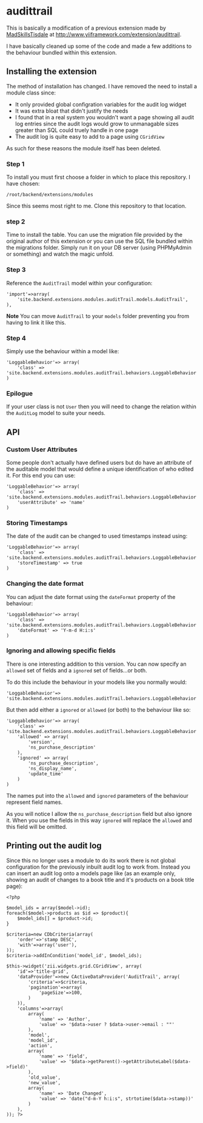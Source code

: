 audittrail
==========

This is basically a modification of a previous extension made by [MadSkillsTisdale](http://www.yiiframework.com/user/597/) at http://www.yiiframework.com/extension/audittrail.

I have basically cleaned up some of the code and made a few additions to the behaviour bundled within this extension.

## Installing the extension

The method of installation has changed. I have removed the need to install a module class since:

- It only provided global configration variables for the audit log widget
- It was extra bloat that didn't justify the needs
- I found that in a real system you wouldn't want a page showing all audit log entries since the audit logs would grow to unmanagable sizes greater than SQL could truely handle in one page
- The audit log is quite easy to add to a page using `CGridView`

As such for these reasons the module itself has been deleted.

### Step 1

To install you must first choose a folder in which to place this repository. I have chosen:

    /root/backend/extensions/modules

Since this seems most right to me. Clone this repository to that location.

### step 2

Time to install the table. You can use the migration file provided by the original author of this extension or you can use the SQL file bundled within the migrations folder. Simply
run it on your DB server (using PHPMyAdmin or something) and watch the magic unfold.

### Step 3

Reference the `AuditTrail` model within your configuration:

	'import'=>array(
		'site.backend.extensions.modules.auditTrail.models.AuditTrail',
	),

**Note** You can move `AuditTrail` to your `models` folder preventing you from having to link it like this.

### Step 4

Simply use the behaviour within a model like:

	'LoggableBehavior'=> array(
		'class' => 'site.backend.extensions.modules.auditTrail.behaviors.LoggableBehavior',
	)

### Epilogue

If your user class is not `User` then you will need to change the relation within the `AuditLog` model to suite your needs.

## API

### Custom User Attributes

Some people don't actually have defined users but do have an attribute of the auditable model that would define a unique identification of who edited it. For this end you can use:

	'LoggableBehavior'=> array(
		'class' => 'site.backend.extensions.modules.auditTrail.behaviors.LoggableBehavior',
  		'userAttribute' => 'name'
	)

### Storing Timestamps

The date of the audit can be changed to used timestamps instead using:

	'LoggableBehavior'=> array(
		'class' => 'site.backend.extensions.modules.auditTrail.behaviors.LoggableBehavior',
  		'storeTimestamp' => true
	)

### Changing the date format

You can adjust the date format using the `dateFormat` property of the behaviour:

	'LoggableBehavior'=> array(
		'class' => 'site.backend.extensions.modules.auditTrail.behaviors.LoggableBehavior',
  		'dateFormat' => 'Y-m-d H:i:s'
	)

### Ignoring and allowing specific fields

There is one interesting addition to this version. You can now specify an `allowed` set of fields and a `ignored` set of fields...or both.

To do this include the behaviour in your models like you normally would:

    'LoggableBehavior'=> 'site.backend.extensions.modules.auditTrail.behaviors.LoggableBehavior'

But then add either a `ignored` or `allowed` (or both) to the behaviour like so:

	'LoggableBehavior'=> array(
		'class' => 'site.backend.extensions.modules.auditTrail.behaviors.LoggableBehavior',
  		'allowed' => array(
  			'version',
  			'ns_purchase_description'
  		),
  		'ignored' => array(
  			'ns_purchase_description',
  			'ns_display_name',
  			'update_time'
  		)
	)

The names put into the `allowed` and `ignored` parameters of the behaviour represent field names.

As you will notice I allow the `ns_purchase_description` field but also ignore it. When you use the fields in this way `ignored` will replace the `allowed` and this field will be omitted.

## Printing out the audit log

Since this no longer uses a module to do its work there is not global configuration for the previously inbuilt audit log to work from. Instead you can insert an audit log onto a models
page like (as an example only, showing an audit of changes to a book title and it's products on a book title page):

    <?php

	$model_ids = array($model->id);
	foreach($model->products as $id => $product){
		$model_ids[] = $product->id;
	}

	$criteria=new CDbCriteria(array(
		'order'=>'stamp DESC',
		'with'=>array('user'),
	));
	$criteria->addInCondition('model_id', $model_ids);

	$this->widget('zii.widgets.grid.CGridView', array(
		'id'=>'title-grid',
		'dataProvider'=>new CActiveDataProvider('AuditTrail', array(
		    'criteria'=>$criteria,
			'pagination'=>array(
		        'pageSize'=>100,
		    )
		)),
		'columns'=>array(
			array(
				'name' => 'Author',
				'value' => '$data->user ? $data->user->email : ""'
			),
			'model',
			'model_id',
			'action',
			array(
				'name' => 'field',
				'value' => '$data->getParent()->getAttributeLabel($data->field)'
			),
			'old_value',
			'new_value',
			array(
				'name' => 'Date Changed',
				'value' => 'date("d-m-Y h:i:s", strtotime($data->stamp))'
			)
		),
	)); ?>